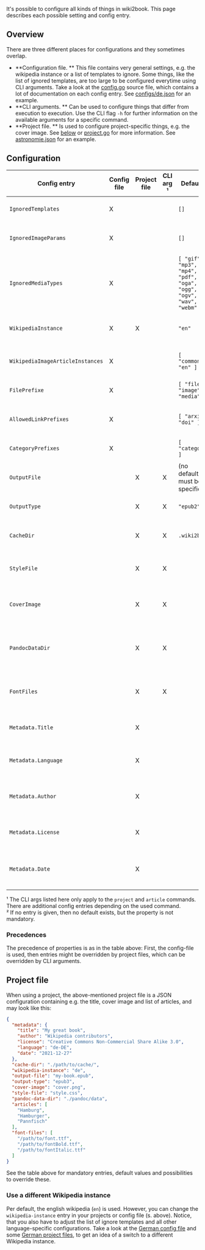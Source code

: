 It's possible to configure all kinds of things in wiki2book.
This page describes each possible setting and config entry.

## Overview

There are three different places for configurations and they sometimes overlap.

* **Configuration file.
  ** This file contains very general settings, e.g. the wikipedia instance or a list of templates to ignore. Some things, like the list of ignored templates, are too large to be configured everytime using CLI arguments. Take a look at the [config.go](../src/config/config.go) source file, which contains a lot of documentation on each config entry. See [configs/de.json](../configs/de.json) for an example.
* **CLI arguments.
  ** Can be used to configure things that differ from execution to execution. Use the CLI flag `-h` for further information on the available arguments for a specific command.
* **Project file.
  ** Is used to configure project-specific things, e.g. the cover image. See [below](#project-file) or [project.go](../src/project/project.go) for more information. See [astronomie.json](../projects/de/astronomie/astronomie.json) for an example.

## Configuration

| Config entry                     | Config file | Project file | CLI arg ¹ | Default ²                                                            | Description                                                                           |
|----------------------------------|-------------|--------------|-----------|----------------------------------------------------------------------|---------------------------------------------------------------------------------------|
| `IgnoredTemplates`               | X           |              |           | `[]`                                                                 | List of template names to be ignored.                                                 |
| `IgnoredImageParams`             | X           |              |           | `[]`                                                                 | List of image parameters to be ignored, e.g. `alt=...`.                               |
| `IgnoredMediaTypes`              | X           |              |           | `[ "gif", "mp3", "mp4", "pdf", "oga", "ogg", "ogv", "wav", "webm" ]` | List of media file types to be ignored, e.g. `gif`.                                   |
| `WikipediaInstance`              | X           | X            |           | `"en"`                                                               | Subdomain of Wikipedia instance to use, e.g. `de` or `en`.                            |
| `WikipediaImageArticleInstances` | X           |              |           | `[ "commons", "en" ]`                                                | Subdomain of Wikipedia to download images from.                                       |
| `FilePrefixe`                    | X           |              |           | `[ "file", "image", "media" ]`                                       | Prefixed of links considered to be files, e.g. `file`.                                |
| `AllowedLinkPrefixes`            | X           |              |           | `[ "arxiv", "doi" ]`                                                 | Allowed prefixed of special links, such as `arxiv:foobar`.                            |
| `CategoryPrefixes`               | X           |              |           | `[ "category" ]`                                                     | Prefix of categories, e.g. `category`.                                                |
| `OutputFile`                     |             | X            | X         | (no default, must be specified)                                      | EPUB filename, e.g. `my-book.epub`.                                                   |
| `OutputType`                     |             | X            | X         | `"epub2"`                                                            | Type of EPUB. Allowed: `epub2`, `epub3`.                                              |
| `CacheDir`                       |             | X            | X         | `.wiki2book`                                                         | Folder where everything downloaded will be cached.                                    |
| `StyleFile`                      |             | X            | X         |                                                                      | CSS file to style the ebook. Used in the pandoc `--css` argument.                     |
| `CoverImage`                     |             | X            | X         |                                                                      | Cover image file to use. Used in the pandoc `--epub-cover-image` argument.            |
| `PandocDataDir`                  |             | X            | X         |                                                                      | Folder of additional pandoc configurations. Used in the pandoc `--data-dir` argument. |
| `FontFiles`                      |             | X            | X         |                                                                      | Full path to font files. Used in the pandoc `--epub-embed-font` argumemnt.            |
| `Metadata.Title`                 |             | X            |           |                                                                      | Title of the ebook. Used in the pandoc `--metadata` arguments.                        |
| `Metadata.Language`              |             | X            |           |                                                                      | Language of the book. Used in the pandoc `--metadata` arguments.                      |
| `Metadata.Author`                |             | X            |           |                                                                      | Name of the author(s). Used in the pandoc `--metadata` arguments.                     |
| `Metadata.License`               |             | X            |           |                                                                      | License of the book. Used in the pandoc `--metadata` arguments.                       |
| `Metadata.Date`                  |             | X            |           |                                                                      | Publishing/creation date of the book. Used in the pandoc `--metadata` arguments.      |

¹ The CLI args listed here only apply to the `project` and `article` commands. There are additional config entries depending on the used command.<br>
² If no entry is given, then no default exists, but the property is not mandatory.

### Precedences

The precedence of properties is as in the table above:
First, the config-file is used, then entries might be overridden by project files, which can be overridden by CLI arguments.

## Project file

When using a project, the above-mentioned project file is a JSON configuration containing e.g. the title, cover image and list of articles, and may look like this:

```json
{
  "metadata": {
    "title": "My great book",
    "author": "Wikipedia contributors",
    "license": "Creative Commons Non-Commercial Share Alike 3.0",
    "language": "de-DE",
    "date": "2021-12-27"
  },
  "cache-dir": "./path/to/cache/",
  "wikipedia-instance": "de",
  "output-file": "my-book.epub",
  "output-type": "epub3",
  "cover-image": "cover.png",
  "style-file": "style.css",
  "pandoc-data-dir": "./pandoc/data",
  "articles": [
    "Hamburg",
    "Hamburger",
    "Pannfisch"
  ],
  "font-files": [
    "/path/to/font.ttf",
    "/path/to/fontBold.ttf",
    "/path/to/fontItalic.ttf"
  ]
}
```

See the table above for mandatory entries, default values and possibilities to override these.

### Use a different Wikipedia instance

Per default, the english wikipedia (`en`) is used.
However, you can change the `wikipedia-instance` entry in your projects or config file (s. above).
Notice, that you also have to adjust the list of ignore templates and all other language-specific configurations.
Take a look at the [German config file](../configs/de.json) and some [German project files](../projects/de/), to get an idea of a switch to a different Wikipedia instance.
